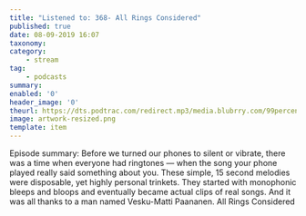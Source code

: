 ```yaml
---
title: "Listened to: 368- All Rings Considered"
published: true
date: 08-09-2019 16:07
taxonomy:
category:
	- stream
tag:
	- podcasts
summary:
enabled: '0'
header_image: '0'
theurl: https://dts.podtrac.com/redirect.mp3/media.blubrry.com/99percentinvisible/dovetail.prxu.org/96/79868fb5-eb30-401c-8c4c-7ae50e787bb6/01_368_All_Rings_Considered_pt01.mp3
image: artwork-resized.png
template: item
---
```

 
Episode summary: Before we turned our phones to silent or vibrate, there was a time when everyone had ringtones — when the song your phone played really said something about you. These simple, 15 second melodies were disposable, yet highly personal trinkets. They started with monophonic bleeps and bloops and eventually became actual clips of real songs. And it was all thanks to a man named Vesku-Matti Paananen. All Rings Considered
